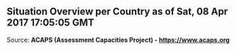 ## Situation Overview per Country as of Sat, 08 Apr 2017 17:05:05 GMT

Source: **ACAPS (Assessment Capacities Project) - https://www.acaps.org**